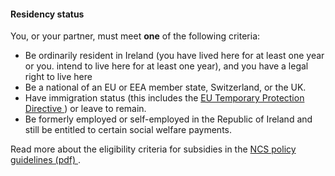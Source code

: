 ####  **Residency status**

You, or your partner, must meet **one** of the following criteria:

  * Be ordinarily resident in Ireland (you have lived here for at least one year or you. intend to live here for at least one year), and you have a legal right to live here 
  * Be a national of an EU or EEA member state, Switzerland, or the UK. 
  * Have immigration status (this includes the [ EU Temporary Protection Directive ](https://www.citizensinformation.ie/en/moving-country/asylum-seekers-and-refugees/the-asylum-process-in-ireland/temporary-protection-directive/) ) or leave to remain. 
  * Be formerly employed or self-employed in the Republic of Ireland and still be entitled to certain social welfare payments. 

Read more about the eligibility criteria for subsidies in the [ NCS policy
guidelines (pdf) ](https://www.ncs.gov.ie/NCS_policy_guidelines.pdf) .
